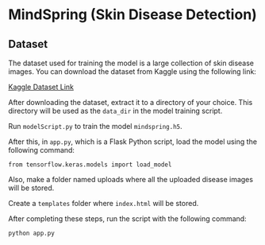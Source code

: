 # MindSpring (Skin Disease Detection)

## Dataset

The dataset used for training the model is a large collection of skin disease images. You can download the dataset from Kaggle using the following link:

[Kaggle Dataset Link](https://www.kaggle.com/datasets/ismailpromus/skin-diseases-image-dataset)

After downloading the dataset, extract it to a directory of your choice. This directory will be used as the `data_dir` in the model training script.

Run `modelScript.py` to train the model `mindspring.h5`.

After this, in `app.py`, which is a Flask Python script, load the model using the following command:

```
from tensorflow.keras.models import load_model
```

Also, make a folder named uploads where all the uploaded disease images will be stored.

Create  a `templates` folder where `index.html` will be stored.

After completing these steps, run the script with the following command:

```
python app.py
```

